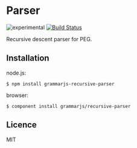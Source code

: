 
# Parser

![experimental](http://img.shields.io/badge/status-experimental-orange.svg?style=flat)
[![Build Status](http://img.shields.io/travis/grammarjs/recursive-parser/v0.6.svg?style=flat)](https://travis-ci.org/grammarjs/recursive-parser)

Recursive descent parser for PEG.

## Installation

node.js:

```
$ npm install grammarjs-recursive-parser
```

browser:

```
$ component install grammarjs/recursive-parser
```

## Licence

MIT